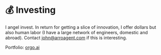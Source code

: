 # 💰 Investing

I angel invest. In return for getting a slice of innovation, I offer dollars but also human labor (I have a large network of engineers, domestic and abroad). Contact john@arroagent.com if this is interesting.

Portfolio: [orgo.ai](https://www.orgo.ai/)